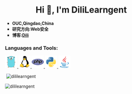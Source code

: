 <h1 align="center">Hi 👋, I'm DiliLearngent</h1>
<p align="left">
<ul style="list-style-type:square">
 <li><b>OUC,Qingdao,China</b></li>
 <li><b>研究方向:Web安全</b></li>
 <li><b>博客:<a href="https://xz.aliyun.com/u/61227">Dili</a></b></li>
</ul>
</p>

<h3 align="left">Languages and Tools:</h3>
<p align="left"> <a href="https://golang.org" target="_blank" rel="noreferrer"> <img src="https://raw.githubusercontent.com/devicons/devicon/master/icons/go/go-original.svg" alt="go" width="40" height="40"/> </a> <a href="https://www.linux.org/" target="_blank" rel="noreferrer"> <img src="https://raw.githubusercontent.com/devicons/devicon/master/icons/linux/linux-original.svg" alt="linux" width="40" height="40"/> </a> <a href="https://www.php.net" target="_blank" rel="noreferrer"> <img src="https://raw.githubusercontent.com/devicons/devicon/master/icons/php/php-original.svg" alt="php" width="40" height="40"/> </a> <a href="https://www.python.org" target="_blank" rel="noreferrer"> <img src="https://raw.githubusercontent.com/devicons/devicon/master/icons/python/python-original.svg" alt="python" width="40" height="40"/> </a> <a href="https://www.java.com" target="_blank" rel="noreferrer"> <img src="https://raw.githubusercontent.com/devicons/devicon/master/icons/java/java-original.svg" alt="python" width="40" height="40"/> </a> </p>

<p>&nbsp;<img align="center" src="https://github-readme-stats-sigma-five.vercel.app/api?username=dililearngent&show_icons=true&locale=en" alt="dililearngent" /></p>

<p><img align="center" src="https://github-readme-streak-stats.herokuapp.com/?user=dililearngent&" alt="dililearngent" /></p>
